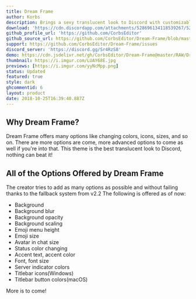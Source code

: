 ```yaml
---
title: Dream Frame
author: Korbs
description: Brings a sexy translucent look to Discord with customizable options!
download: 'https://cdn.discordapp.com/attachments/528696134118539267/528696159821234179/DreamFrame.theme.css'
github_profile_url: 'https://github.com/CorbsEditor'
github_source_url: https://github.com/CorbsEditor/Dream-Frame/blob/master/DreamFrame.theme.css
support: https://github.com/CorbsEditor/Dream-Frame/issues
discord_server: 'https://discord.gg/Sr4RzS8'
demo: https://cdn.jsdelivr.net/gh/CorbsEditor/Dream-Frame@master/RAW/DreamFrameRaw.theme.css
thumbnail: https://i.imgur.com/LUAY68E.jpg
previews: [https://i.imgur.com/yyNcMpp.png]
status: Updated
featured: true
style: dark
ghcommentid: 6
layout: product
date: 2018-10-25T16:39:40.887Z
---
```

## Why Dream Frame?
Dream Frame offers many options like changing colors, icons, sizes, and so on. There are more options are come, more advanced options to come as well if you're into that. This theme is the best translucent look to Discord, nothing can beat it!
## All of the Options Offered by Dream Frame
The creator tries to add as many options as possible and without failing thanks to the fallback system from v2.2
The following is offered as of now:
* Background
* Background blur
* Background opacity
* Background scaling
* Emoji menu height
* Emoji size
* Avatar in chat size
* Status color changing
* Accent text, accent color
* Font, font size
* Server indicator colors
* Titlebar icons(Windows)
* Titlebar button colors(macOS)

More is to come! 
